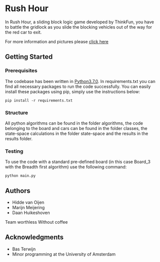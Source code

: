 # Rush Hour

In Rush Hour, a sliding block logic game developed by ThinkFun, you have to battle the gridlock as you slide the blocking vehicles out of the way for the red car to exit.

For more information and pictures please [click here](https://www.thinkfun.com/products/rush-hour/)

## Getting Started

### Prerequisites

The codebase has been written in [Python3.7.0](https://www.python.org/downloads/). In requirements.txt you can find all necessary packages to run the code successfully. You can easily install these packages using pip, simply use the instructions below:

```
pip install -r requirements.txt
```

### Structure

All python algorithms can be found in the folder algorithms, the code belonging to the board and cars can be found in the folder classes, the state-space calculations in the folder state-space and the results in the results folder.

### Testing

To use the code with a standard pre-defined board (in this case Board_3 with the Breadth first algorithm) use the following command:

```
python main.py
```

## Authors

* Hidde van Oijen
* Marijn Meijering
* Daan Huikeshoven

Team worthless Without coffee

## Acknowledgments

* Bas Terwijn
* Minor programming at the University of Amsterdam
